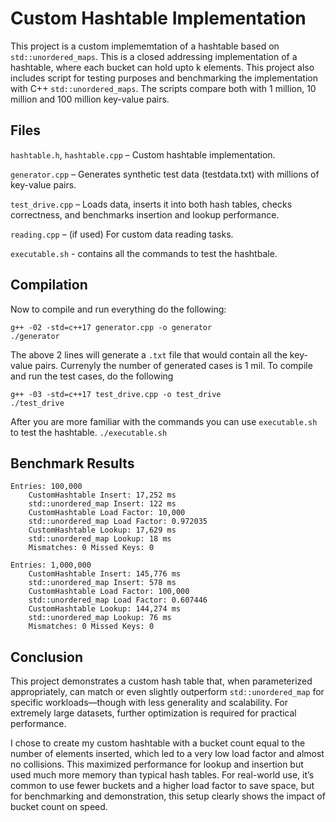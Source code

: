 # Custom Hashtable Implementation 
This project is a custom implememtation of a hashtable based on `std::unordered_maps`. This is a closed addressing implementation of a hashtable, where each bucket can hold upto k elements. This project also includes script for testing purposes and benchmarking the implementation with C++ `std::unordered_maps`. The scripts compare both with 1 million, 10 million and 100 million key-value pairs. 

Files
------
`hashtable.h`, `hashtable.cpp` – Custom hashtable implementation.

`generator.cpp` – Generates synthetic test data (testdata.txt) with millions of key-value pairs.

`test_drive.cpp` – Loads data, inserts it into both hash tables, checks correctness, and benchmarks insertion and lookup performance.

`reading.cpp` – (if used) For custom data reading tasks.

`executable.sh` - contains all the commands to test the hashtbale. 

Compilation
-------------
Now to compile and run everything do the following: 
```
g++ -02 -std=c++17 generator.cpp -o generator
./generator
```

The above 2 lines will generate a `.txt` file that would contain all the key-value pairs. Currenyly the number of generated cases is 1 mil. 
To compile and run the test cases, do the following 

```
g++ -03 -std=c++17 test_drive.cpp -o test_drive
./test_drive
```

After you are more familiar with the commands you can use `executable.sh` to test the hashtable.
`./executable.sh`


Benchmark Results
-------------------------------------
```
Entries: 100,000
    CustomHashtable Insert: 17,252 ms
    std::unordered_map Insert: 122 ms
    CustomHashtable Load Factor: 10,000
    std::unordered_map Load Factor: 0.972035
    CustomHashtable Lookup: 17,629 ms
    std::unordered_map Lookup: 18 ms
    Mismatches: 0 Missed Keys: 0

Entries: 1,000,000
    CustomHashtable Insert: 145,776 ms
    std::unordered_map Insert: 578 ms
    CustomHashtable Load Factor: 100,000
    std::unordered_map Load Factor: 0.607446
    CustomHashtable Lookup: 144,274 ms
    std::unordered_map Lookup: 76 ms
    Mismatches: 0 Missed Keys: 0
```

Conclusion 
-----------
This project demonstrates a custom hash table that, when parameterized appropriately, can match or even slightly outperform `std::unordered_map` for specific workloads—though with less generality and scalability. For extremely large datasets, further optimization is required for practical performance.

I chose to create my custom hashtable with a bucket count equal to the number of elements inserted, which led to a very low load factor and almost no collisions. This maximized performance for lookup and insertion but used much more memory than typical hash tables. For real-world use, it’s common to use fewer buckets and a higher load factor to save space, but for benchmarking and demonstration, this setup clearly shows the impact of bucket count on speed.
